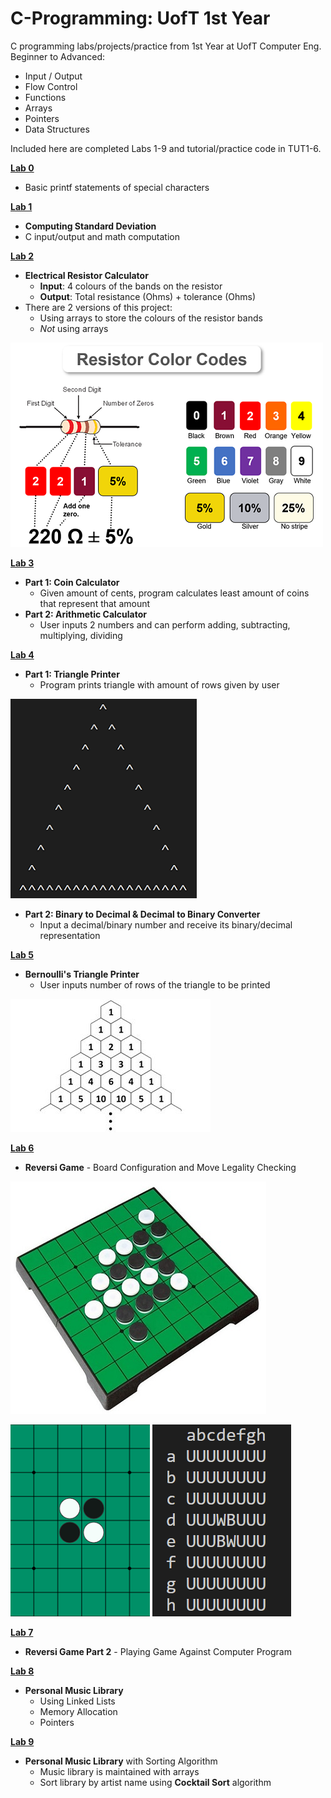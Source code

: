 # C-Programming: UofT 1st Year
C programming labs/projects/practice from 1st Year at UofT Computer Eng.
Beginner to Advanced:
+ Input / Output
+ Flow Control
+ Functions
+ Arrays
+ Pointers
+ Data Structures

Included here are completed Labs 1-9 and tutorial/practice code in TUT1-6.

[**Lab 0**](https://github.com/pietrea2/C-Programming---UofT-1st-Year/tree/main/Lab%200)
+ Basic printf statements of special characters

[**Lab 1**](https://github.com/pietrea2/C-Programming---UofT-1st-Year/tree/main/Lab%201)
+ **Computing Standard Deviation**
+ C input/output and math computation

[**Lab 2**](https://github.com/pietrea2/C-Programming---UofT-1st-Year/tree/main/Lab%202)
+ **Electrical Resistor Calculator**
  + **Input**: 4 colours of the bands on the resistor
  + **Output**: Total resistance (Ohms) + tolerance (Ohms)
+ There are 2 versions of this project:
  + Using arrays to store the colours of the resistor bands
  + _Not_ using arrays
 
    
![Resistor Band Image](/images/resistor-color-codes.png)


[**Lab 3**](https://github.com/pietrea2/C-Programming---UofT-1st-Year/tree/main/Lab%203)
+ **Part 1: Coin Calculator**
  + Given amount of cents, program calculates least amount of coins that represent that amount
+ **Part 2: Arithmetic Calculator**
  + User inputs 2 numbers and can perform adding, subtracting, multiplying, dividing
 
[**Lab 4**](https://github.com/pietrea2/C-Programming---UofT-1st-Year/tree/main/Lab%204)
+ **Part 1: Triangle Printer**
  + Program prints triangle with amount of rows given by user
 
![Printed Triangle](images/lab4_p1_triangle.png)

+ **Part 2: Binary to Decimal & Decimal to Binary Converter**
  + Input a decimal/binary number and receive its binary/decimal representation
 
[**Lab 5**](https://github.com/pietrea2/C-Programming---UofT-1st-Year/tree/main/Lab%205)
+ **Bernoulli's Triangle Printer**
  + User inputs number of rows of the triangle to be printed

![Bernoulli/Pascal's Triangle](/images/bernoulli-triangle.jpg)


[**Lab 6**](https://github.com/pietrea2/C-Programming---UofT-1st-Year/tree/main/Lab%206)
+ **Reversi Game** - Board Configuration and Move Legality Checking

![Reversi Board Game](/images/reversi-board.jpg)


![Starting Board Layout](images/reversi-start-board-pic.png)
![Code Starting Board](images/printed-reversi-board.png)


[**Lab 7**](https://github.com/pietrea2/C-Programming---UofT-1st-Year/tree/main/Lab%207)
+ **Reversi Game Part 2** - Playing Game Against Computer Program

[**Lab 8**](https://github.com/pietrea2/C-Programming---UofT-1st-Year/tree/main/Lab%208)
+ **Personal Music Library**
  + Using Linked Lists
  + Memory Allocation
  + Pointers

[**Lab 9**](https://github.com/pietrea2/C-Programming---UofT-1st-Year/tree/main/Lab%209)
+ **Personal Music Library** with Sorting Algorithm
  + Music library is maintained with arrays
  + Sort library by artist name using **Cocktail Sort** algorithm
